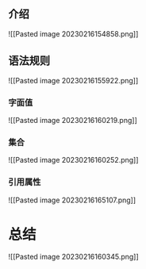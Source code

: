 ## 介绍
![[Pasted image 20230216154858.png]]

## 语法规则
![[Pasted image 20230216155922.png]]

### 字面值
![[Pasted image 20230216160219.png]]

### 集合
![[Pasted image 20230216160252.png]]

### 引用属性

![[Pasted image 20230216165107.png]]
# 总结

![[Pasted image 20230216160345.png]]


